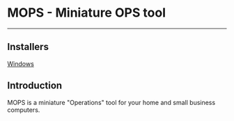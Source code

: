 
# MOPS - Miniature OPS tool #

----------


## Installers ##

[Windows](https://dl.dropboxusercontent.com/u/3154988/mops/mops_installer.exe)

## Introduction ##

MOPS is a miniature "Operations" tool for your home and small business computers.



 